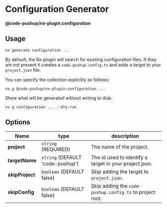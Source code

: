# Configuration Generator

#### @code-pushup/nx-plugin:configuration

## Usage

`nx generate configuration ...`

By default, the Nx plugin will search for existing configuration files. If they are not present it creates a `code-pushup.config.ts` and adds a target to your `project.json` file.

You can specify the collection explicitly as follows:

`nx g @code-pushup/nx-plugin:configuration ...`

Show what will be generated without writing to disk:

`nx g configuration ... --dry-run`

## Options

| Name            | type                             | description                                              |
| --------------- | -------------------------------- | -------------------------------------------------------- |
| **project**     | `string` (REQUIRED)              | The name of the project.                                 |
| **targetName**  | `string` (DEFAULT 'code-pushup') | The id used to identify a target in your project.json.   |
| **skipProject** | `boolean` (DEFAULT false)        | Skip adding the target to `project.json`.                |
| **skipConfig**  | `boolean` (DEFAULT false)        | Skip adding the `code-pushup.config.ts` to project root. |
